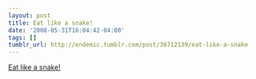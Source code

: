 ```yaml
---
layout: post
title: Eat like a snake!
date: '2008-05-31T16:04:42-04:00'
tags: []
tumblr_url: http://endemic.tumblr.com/post/36712139/eat-like-a-snake
---
```

[Eat like a snake!](http://www.youtube.com/watch?v=tTXbMCOywVY)  
